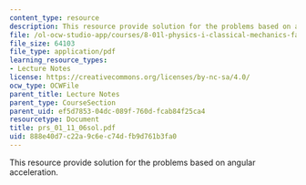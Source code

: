 ```yaml
---
content_type: resource
description: This resource provide solution for the problems based on angular acceleration.
file: /ol-ocw-studio-app/courses/8-01l-physics-i-classical-mechanics-fall-2005/888e40d7c22a9c6ec74dfb9d761b3fa0_prs_01_11_06sol.pdf
file_size: 64103
file_type: application/pdf
learning_resource_types:
- Lecture Notes
license: https://creativecommons.org/licenses/by-nc-sa/4.0/
ocw_type: OCWFile
parent_title: Lecture Notes
parent_type: CourseSection
parent_uid: ef5d7853-04dc-089f-760d-fcab84f25ca4
resourcetype: Document
title: prs_01_11_06sol.pdf
uid: 888e40d7-c22a-9c6e-c74d-fb9d761b3fa0
---
```

This resource provide solution for the problems based on angular acceleration.